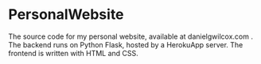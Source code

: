 # PersonalWebsite

The source code for my personal website, available at danielgwilcox.com . The backend runs on Python Flask, hosted by a HerokuApp server. The frontend is written with HTML and CSS.

